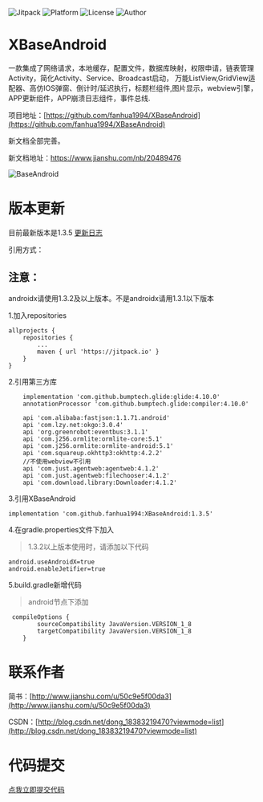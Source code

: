 ![Jitpack](https://jitpack.io/v/fanhua1994/XBaseAndroid.svg)
![Platform](https://img.shields.io/badge/Platform-Android-ff69b4.svg)
![License](https://img.shields.io/github/license/alibaba/dubbo.svg)
![Author](https://img.shields.io/badge/Author-%E7%B9%81%E5%8D%8E-blue.svg)

# XBaseAndroid
一款集成了网络请求，本地缓存，配置文件，数据库映射，权限申请，链表管理Activity，简化Activity、Service、Broadcast启动，
万能ListView,GridView适配器、高仿IOS弹窗、倒计时/延迟执行，标题栏组件,图片显示，webview引擎，APP更新组件，APP崩溃日志组件，事件总线.


项目地址：[https://github.com/fanhua1994/XBaseAndroid](https://github.com/fanhua1994/XBaseAndroid)


新文档全部完善。

新文档地址：https://www.jianshu.com/nb/20489476

![BaseAndroid](https://github.com/fanhua1994/BaseAndroid/blob/master/image/logo.png?raw=true)

# 版本更新
目前最新版本是1.3.5
[更新日志](https://github.com/fanhua1994/XBaseAndroid/blob/master/LOG.md)

引用方式：

## 注意：

androidx请使用1.3.2及以上版本。不是androidx请用1.3.1以下版本

1.加入repositories
```
allprojects {
    repositories {
        ...
        maven { url 'https://jitpack.io' }
    }
}
```
2.引用第三方库
```
	implementation 'com.github.bumptech.glide:glide:4.10.0'
    annotationProcessor 'com.github.bumptech.glide:compiler:4.10.0'

    api 'com.alibaba:fastjson:1.1.71.android'
    api 'com.lzy.net:okgo:3.0.4'
    api 'org.greenrobot:eventbus:3.1.1'
    api 'com.j256.ormlite:ormlite-core:5.1'
    api 'com.j256.ormlite:ormlite-android:5.1'
    api 'com.squareup.okhttp3:okhttp:4.2.2'
	//不使用webview不引用
    api 'com.just.agentweb:agentweb:4.1.2'
    api 'com.just.agentweb:filechooser:4.1.2'
    api 'com.download.library:Downloader:4.1.2'
```
3.引用XBaseAndroid
```
implementation 'com.github.fanhua1994:XBaseAndroid:1.3.5'
```

4.在gradle.properties文件下加入

> 1.3.2以上版本使用时，请添加以下代码

```
android.useAndroidX=true
android.enableJetifier=true
```

5.build.gradle新增代码
> android节点下添加

```
 compileOptions {
        sourceCompatibility JavaVersion.VERSION_1_8
        targetCompatibility JavaVersion.VERSION_1_8
    }
```

# 联系作者
简书：[http://www.jianshu.com/u/50c9e5f00da3](http://www.jianshu.com/u/50c9e5f00da3)

CSDN：[http://blog.csdn.net/dong_18383219470?viewmode=list](http://blog.csdn.net/dong_18383219470?viewmode=list)

# 代码提交


[点我立即提交代码](https://github.com/fanhua1994/XBaseAndroid/pulls)


